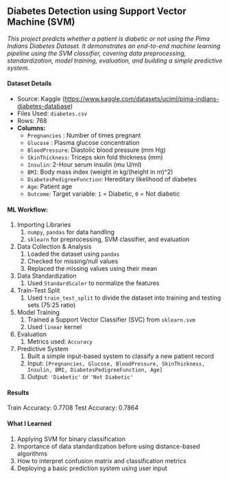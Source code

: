 ## Diabetes Detection using Support Vector Machine (SVM)

_This project predicts whether a patient is diabetic or not using the Pima Indians Diabetes Dataset. It demonstrates an end-to-end machine learning pipeline using the SVM classifier, covering data preprocessing, standardization, model training, evaluation, and building a simple predictive system._

#### Dataset Details
- Source: Kaggle (https://www.kaggle.com/datasets/uciml/pima-indians-diabetes-database)
- Files Used: `diabetes.csv`
- Rows: 768
- **Columns:**
  - `Pregnancies` : Number of times pregnant
  - `Glucose` : Plasma glucose concentration
  - `BloodPressure`: Diastolic blood pressure (mm Hg)
  - `SkinThickness`: Triceps skin fold thickness (mm)
  -  `Insulin`: 2-Hour serum insulin (mu U/ml)
  - `BMI`: Body mass index (weight in kg/(height in m)^2)
  - `DiabetesPedigreeFunction`: Hereditary likelihood of diabetes
  - `Age`: Patient age
  - `Outcome`: Target variable: `1` = Diabetic, `0` = Not diabetic 


#### ML Workflow: 
1. Importing Libraries
    1. `numpy`, `pandas` for data handling  
    2. `sklearn` for preprocessing, SVM classifier, and evaluation  
2. Data Collection & Analysis
    1. Loaded the dataset using `pandas`
    2. Checked for missing/null values
    3. Replaced the missing values using their mean
3. Data Standardization
    1. Used `StandardScaler` to normalize the features   
4. Train-Test Split
    1. Used `train_test_split` to divide the dataset into training and testing sets (75:25 ratio)  
5.  Model Training
    1. Trained a Support Vector Classifier (SVC) from `sklearn.svm`  
    2. Used `linear` kernel
6. Evaluation
    1. Metrics used: `Accuracy` 
7. Predictive System
    1. Built a simple input-based system to classify a new patient record  
    2. Input: `[Pregnancies, Glucose, BloodPressure, SkinThickness, Insulin, BMI, DiabetesPedigreeFunction, Age]`  
    3. Output: `'Diabetic'` or `'Not Diabetic'`

#### Results
Train Accuracy: 0.7708
Test Accuracy: 0.7864

#### What I Learned
1. Applying SVM for binary classification
2. Importance of data standardization before using distance-based algorithms
3. How to interpret confusion matrix and classification metrics
4. Deploying a basic prediction system using user input
